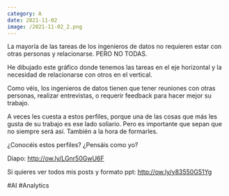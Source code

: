```yaml
--- 
category: A 
date: 2021-11-02 
image: /2021-11-02_2.png 
--- 
```


La mayoría de las tareas de los ingenieros de datos no requieren estar con otras personas y relacionarse. PERO NO TODAS. 

He dibujado este gráfico donde tenemos las tareas en el eje horizontal y la necesidad de relacionarse con otros en el vertical.

Como véis, los ingenieros de datos tienen que tener reuniones con otras personas, realizar entrevistas, o requerir feedback para hacer mejor su trabajo. 

A veces les cuesta a estos perfiles, porque una de las cosas que más les gusta de su trabajo es ese lado soliario. Pero es importante que sepan que no siempre será así. También a la hora de formarles. 

¿Conocéis estos perfiles? ¿Pensáis como yo?

Diapo: http://ow.ly/LGnr50GwU6F

Si quieres ver todos mis posts y formato ppt: http://ow.ly/y83550G51Yg

#AI #Analytics